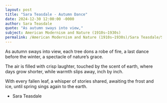 ```yaml
---
layout: post
title: "Sara Teasdale - Autumn Dance"
date: 2024-12-30 12:00:00 -0000
author: Sara Teasdale
quote: "As autumn sways into view,"
subject: American Modernism and Nature (1910s–1930s)
permalink: /American Modernism and Nature (1910s–1930s)/Sara Teasdale/Sara Teasdale - Autumn Dance
---
```


As autumn sways into view,
each tree dons a robe of fire,
a last dance before the winter,
a spectacle of nature’s grace.

The air is filled with crisp laughter,
touched by the scent of earth,
where days grow shorter,
while warmth slips away, inch by inch.

With every fallen leaf,
a whisper of stories shared,
awaiting the frost and ice,
until spring sings again to the earth.

- Sara Teasdale
